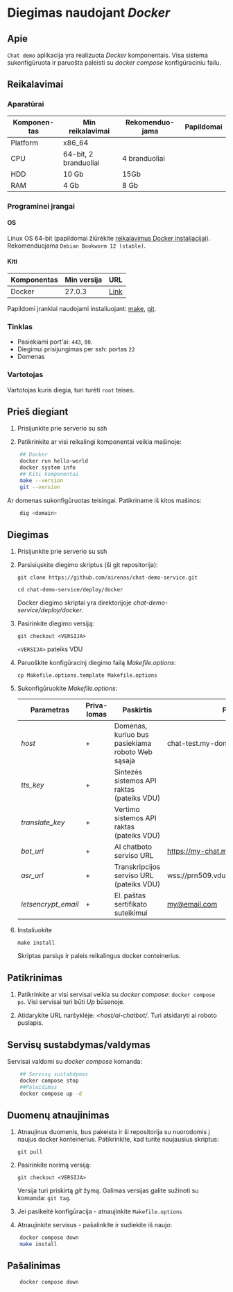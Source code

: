 # Diegimas naudojant *Docker*

## Apie

`Chat demo` aplikacija yra realizuota *Docker* komponentais. Visa sistema sukonfigūruota ir paruošta paleisti su *docker compose* konfigūraciniu failu.


## Reikalavimai

### Aparatūrai

| Komponen-tas | Min reikalavimai | Rekomenduo-jama | Papildomai |
| -----------------|------------------|---------------------|-------------------------------------------|
| Platform | x86_64 | | |
| CPU | 64-bit, 2 branduoliai | 4 branduoliai | |
| HDD | 10 Gb | 15Gb  | |
| RAM | 4 Gb | 8 Gb | |

### Programinei įrangai

#### OS

Linux OS 64-bit (papildomai žiūrėkite [reikalavimus Docker instaliacijai](https://docs.docker.com/engine/install/)). Rekomenduojama `Debian Bookworm 12 (stable)`. 


#### Kiti

| Komponentas | Min versija | URL |
| ---|-|-|
| Docker | 27.0.3 | [Link](https://docs.docker.com/engine/install/)

Papildomi įrankiai naudojami instaliuojant: [make](https://www.gnu.org/software/make/manual/make.html), [git](https://git-scm.com/download/linux).

### Tinklas

- Pasiekiami port'ai: `443`, `80`.
- Diegimui prisijungimas per ssh: portas `22`
- Domenas

### Vartotojas

Vartotojas kuris diegia, turi turėti `root` teises.

## Prieš diegiant

1. Prisijunkite prie serverio su ssh

2. Patikrinkite ar visi reikalingi komponentai veikia mašinoje:

```bash
    ## Docker
    docker run hello-world
    docker system info
    ## Kiti komponentai
    make --version
    git --version
```   
 
Ar domenas sukonfigūruotas teisingai. Patikriname iš kitos mašinos:
```bash
    dig <domain>
```

## Diegimas

1. Prisijunkite prie serverio su ssh

1. Parsisiųskite diegimo skriptus (ši git repositorija):

    `git clone https://github.com/airenas/chat-demo-service.git`

    `cd chat-demo-service/deploy/docker`

    Docker diegimo skriptai yra direktorijoje *chat-demo-service/deploy/docker*.

1. Pasirinkite diegimo versiją:

    `git checkout <VERSIJA>`
    
    `<VERSIJA>` pateiks VDU

1. Paruoškite konfigūracinį diegimo failą *Makefile.options*:

    `cp Makefile.options.template Makefile.options`

1. Sukonfigūruokite *Makefile.options*:

    | Parametras | Priva-lomas | Paskirtis | Pvz |
    |------------------|-----|-----------------------------------|------------------|
    | *host* | + | Domenas, kuriuo bus pasiekiama roboto Web sąsaja | chat-test.my-domain.com | 
    | *tts_key* | + | Sintezės sistemos API raktas (pateiks VDU) | |
    | *translate_key* | + | Vertimo sistemos API raktas (pateiks VDU) ||
    | *bot_url* | + | AI chatboto serviso URL | https://my-chat.my-domain.com |
    | *asr_url* | + | Transkripcijos serviso URL (pateiks VDU) | wss://prn509.vdu.lt/client/ws/speech |
    | *letsencrypt_email* | + | El. paštas sertifikato suteikimui | my@email.com |

1. Instaliuokite

    `make install`

    Skriptas parsiųs ir paleis reikalingus docker conteinerius.

## Patikrinimas

1. Patikrinkite ar visi servisai veikia su *docker compose*: `docker compose ps`. Visi servisai turi būti *Up* būsenoje.

1. Atidarykite URL naršyklėje: *<host/ai-chatbot/*. Turi atsidaryti ai roboto puslapis.

## Servisų sustabdymas/valdymas

Servisai valdomi su *docker compose* komanda:

```bash
    ## Servisų sustabdymas
    docker compose stop
    ##Paleidimas
    docker compose up -d
```

## Duomenų atnaujinimas

1. Atnaujinus duomenis, bus pakeista ir ši repositorija su nuorodomis į naujus docker konteinerius. Patikrinkite, kad turite naujausius skriptus:

    `git pull`

1. Pasirinkite norimą versiją:

    `git checkout <VERSIJA>`

    Versija turi priskirtą *git* žymą. Galimas versijas galite sužinoti su komanda: `git tag`.

1. Jei pasikeitė konfigūracija - atnaujinkite `Makefile.options`

1. Atnaujinkite servisus - pašalinkite ir sudiekite iš naujo:

```bash
    docker compose down
    make install
```

## Pašalinimas

```bash
    docker compose down
```
